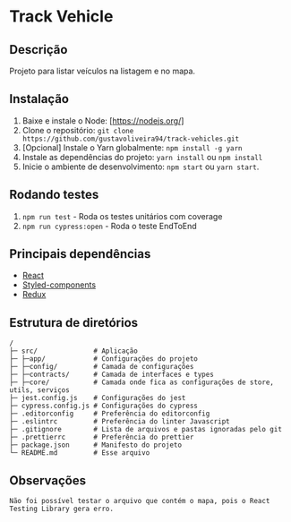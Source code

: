 # Track Vehicle

## Descrição

Projeto para listar veículos na listagem e no mapa.

## Instalação

1. Baixe e instale o Node: [https://nodejs.org/]
2. Clone o repositório: `git clone https://github.com/gustavoliveira94/track-vehicles.git`
3. \[Opcional\] Instale o Yarn globalmente: `npm install -g yarn`
4. Instale as dependências do projeto: `yarn install` ou `npm install`
5. Inicie o ambiente de desenvolvimento: `npm start` ou `yarn start`.

## Rodando testes

1. `npm run test` - Roda os testes unitários com coverage
2. `npm run cypress:open` - Roda o teste EndToEnd

## Principais dependências

- [React](https://reactjs.org/)
- [Styled-components](https://styled-components.com/)
- [Redux](https://redux-toolkit.js.org/tutorials/typescript)

## Estrutura de diretórios

```
/
├─ src/              # Aplicação
├─ ├─app/            # Configurações do projeto
├─ ├─config/         # Camada de configurações
├─ ├─contracts/      # Camada de interfaces e types
├─ ├─core/           # Camada onde fica as configurações de store, utils, serviços
├─ jest.config.js    # Configurações do jest
├─ cypress.config.js # Configurações do cypress
├─ .editorconfig     # Preferência do editorconfig
├─ .eslintrc         # Preferência do linter Javascript
├─ .gitignore        # Lista de arquivos e pastas ignoradas pelo git
├─ .prettierrc       # Preferência do prettier
├─ package.json      # Manifesto do projeto
└─ README.md         # Esse arquivo
```

## Observações
```
Não foi possível testar o arquivo que contém o mapa, pois o React Testing Library gera erro.
```
